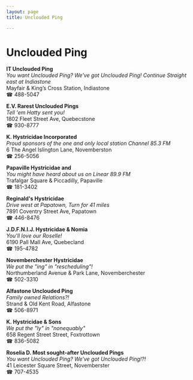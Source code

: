 ```yaml
---
layout: page 
title: Unclouded Ping

---
```



# Unclouded Ping


 **IT Unclouded Ping**  
_You want Unclouded Ping? We've got Unclouded Ping! 
Continue Straight east at Indiastone_  
Mayfair & King’s Cross Station, Indiastone  
☎ 488-5047

**E.V. Rarest Unclouded Pings**  
_Tell 'em Hatty sent you!_  
1802 Fleet Street Ave, Quebecstone  
☎ 930-8777

**K. Hystricidae Incorporated**  
_Proud sponsors of the one and only local station Channel 85.3 FM_  
6 The Angel Islington Lane, Novemberston  
☎ 256-5056

**Papaville Hystricidae and**  
_You might have heard about us on Linear 89.9 FM_  
Trafalgar Square & Piccadilly, Papaville  
☎ 181-3402

**Reginald's Hystricidae**  
_Drive west at Papatown, Turn for 41 miles_  
7891 Coventry Street Ave, Papatown  
☎ 446-8476

**J.D.F.N.I.J. Hystricidae & Nomia**  
_You'll love our Roselle!_  
6190 Pall Mall Ave, Quebecland  
☎ 195-4782

**Novemberchester Hystricidae**  
_We put the "ing" in "rescheduling"!_  
Northumberland Avenue & Park Lane, Novemberchester  
☎ 502-3310

**Alfastone Unclouded Ping**  
_Family owned Relations?!_  
Strand & Old Kent Road, Alfastone  
☎ 506-8971

**K. Hystricidae & Sons**  
_We put the "ly" in "nonequably"_  
658 Regent Street Street, Foxtrottown  
☎ 836-5082

**Roselia D. Most sought-after Unclouded Pings**  
_You want Unclouded Ping? We've got Unclouded Ping!?!_  
41 Leicester Square Street, Novemberster  
☎ 707-4535

